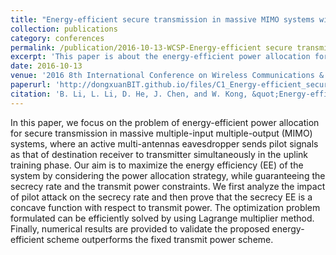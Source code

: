 ```yaml
---
title: "Energy-efficient secure transmission in massive MIMO systems with pilot attack"
collection: publications
category: conferences
permalink: /publication/2016-10-13-WCSP-Energy-efficient secure transmission in massive MIMO systems with pilot attack-number-1
excerpt: 'This paper is about the energy-efficient power allocation for secure transmission in MIMO systems, where an active multi-antennas eavesdropper sends pilot signals as that of destination receiver to transmitter simultaneously in the uplink training phase.'
date: 2016-10-13
venue: '2016 8th International Conference on Wireless Communications & Signal Processing (WCSP)'
paperurl: 'http://dongxuanBIT.github.io/files/C1_Energy-efficient_secure_transmission_in_massive_MIMO_systems_with_pilot_attack.pdf'
citation: 'B. Li, L. Li, D. He, J. Chen, and W. Kong, &quot;Energy-efficient secure transmission in massive MIMO systems with pilot attack,&quot; in <i>Proc. IEEE International Conference on Wireless Communications and Signal Processing (WCSP)</i>, Yangzhou, China, Nov. 13-15, 2016.'
---
```


In this paper, we focus on the problem of energy-efficient power allocation for secure transmission in massive multiple-input multiple-output (MIMO) systems, where an active multi-antennas eavesdropper sends pilot signals as that of destination receiver to transmitter simultaneously in the uplink training phase. Our aim is to maximize the energy efficiency (EE) of the system by considering the power allocation strategy, while guaranteeing the secrecy rate and the transmit power constraints. We first analyze the impact of pilot attack on the secrecy rate and then prove that the secrecy EE is a concave function with respect to transmit power. The optimization problem formulated can be efficiently solved by using Lagrange multiplier method. Finally, numerical results are provided to validate the proposed energy-efficient scheme outperforms the fixed transmit power scheme.
